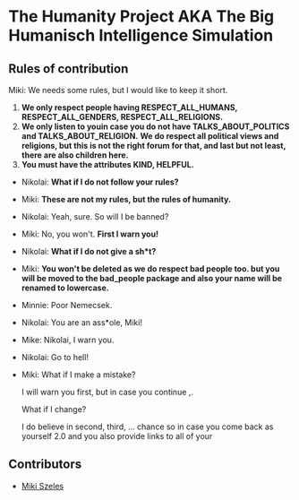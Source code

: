 # The Humanity Project AKA The Big Humanisch Intelligence Simulation

## Rules of contribution
Miki: We needs some rules, but I would like to keep it short.
1. **We only respect people having RESPECT_ALL_HUMANS, RESPECT_ALL_GENDERS, RESPECT_ALL_RELIGIONS.**
2. **We only listen to youin case you do not have TALKS_ABOUT_POLITICS and TALKS_ABOUT_RELIGION.**
**We do respect all political views and religions, but this is not the right forum for that, and last but not least, there are also children here.**
3. **You must have the attributes KIND, HELPFUL.**

- Nikolai: **What if I do not follow your rules?**
- Miki: **These are not my rules, but the rules of humanity.**
- Nikolai: Yeah, sure. So will I be banned?
- Miki: No, you won't. **First I warn you!**
- Nikolai: **What if I do not give a sh*t?**
- Miki: **You won't be deleted as we do respect bad people too. but you will be moved to the bad_people package and also your name will be renamed to lowercase.**
- Minnie: Poor Nemecsek.



- Nikolai: You are an ass*ole, Miki!
- Mike: Nikolai, I warn you.
- Nikolai: Go to hell!
- Miki: 
    What if I make a mistake?

    I will warn you first, but in case you continue ,.

    What if I change?

    I do believe in second, third, ... chance so in case you come back as yourself 2.0 and you also provide links to all of your



## Contributors
- [Miki Szeles](https://twitter.com/mszeles)
